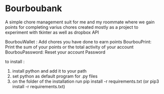 # Bourboubank
A simple chore management suit for me and my roommate where we gain points for completing varius chores
created mostly as a project to experiment with tkinter as well as dropbox API

BourbouWallet : Add chores you have done to earn points
BourbouPrint: Print the sum of your points or the total activity of your account
BourbouPassword: Reset your account Password

to install : 
  1. install python and add it to your path
  2. set python as default program for .py files 
  3. on the folder of the installation run pip install -r requirements.txt (or pip3 install -r requirements.txt)

